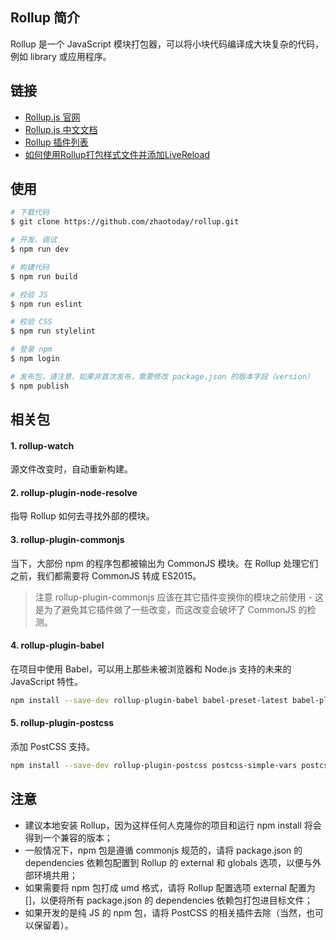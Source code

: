 ## Rollup 简介
Rollup 是一个 JavaScript 模块打包器，可以将小块代码编译成大块复杂的代码，例如 library 或应用程序。

## 链接
- [Rollup.js 官网](http://rollup.org/)
- [Rollup.js 中文文档](https://rollup.bootcss.com/)
- [Rollup 插件列表](https://github.com/rollup/rollup/wiki/Plugins)
- [如何使用Rollup打包样式文件并添加LiveReload](http://www.w3cplus.com/javascript/learn-rollup-css.html)

## 使用
```bash
# 下载代码
$ git clone https://github.com/zhaotoday/rollup.git

# 开发、调试
$ npm run dev

# 构建代码
$ npm run build

# 校验 JS
$ npm run eslint

# 校验 CSS
$ npm run stylelint

# 登录 npm
$ npm login

# 发布包，请注意，如果非首次发布，需要修改 package.json 的版本字段（version）
$ npm publish
```

## 相关包
#### 1. rollup-watch
源文件改变时，自动重新构建。

#### 2. rollup-plugin-node-resolve
指导 Rollup 如何去寻找外部的模块。

#### 3. rollup-plugin-commonjs
当下，大部份 npm 的程序包都被输出为 CommonJS 模块。在 Rollup 处理它们之前，我们都需要将 CommonJS 转成 ES2015。
> 注意 rollup-plugin-commonjs 应该在其它插件变换你的模块之前使用 - 这是为了避免其它插件做了一些改变，而这改变会破坏了 CommonJS 的检测。

#### 4. rollup-plugin-babel
在项目中使用 Babel，可以用上那些未被浏览器和 Node.js 支持的未来的 JavaScript 特性。
```bash
npm install --save-dev rollup-plugin-babel babel-preset-latest babel-plugin-external-helpers
```

#### 5. rollup-plugin-postcss
添加 PostCSS 支持。
```bash
npm install --save-dev rollup-plugin-postcss postcss-simple-vars postcss-nested postcss-cssnext cssnano
```

## 注意
- 建议本地安装 Rollup，因为这样任何人克隆你的项目和运行 npm install 将会得到一个兼容的版本；
- 一般情况下，npm 包是遵循 commonjs 规范的，请将 package.json 的 dependencies 依赖包配置到 Rollup 的 external 和 globals 选项，以便与外部环境共用；
- 如果需要将 npm 包打成 umd 格式，请将 Rollup 配置选项 external 配置为 []，以便将所有 package.json 的 dependencies 依赖包打包进目标文件；
- 如果开发的是纯 JS 的 npm 包，请将 PostCSS 的相关插件去除（当然，也可以保留着）。